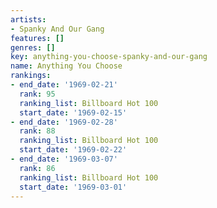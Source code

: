 ```yaml
---
artists:
- Spanky And Our Gang
features: []
genres: []
key: anything-you-choose-spanky-and-our-gang
name: Anything You Choose
rankings:
- end_date: '1969-02-21'
  rank: 95
  ranking_list: Billboard Hot 100
  start_date: '1969-02-15'
- end_date: '1969-02-28'
  rank: 88
  ranking_list: Billboard Hot 100
  start_date: '1969-02-22'
- end_date: '1969-03-07'
  rank: 86
  ranking_list: Billboard Hot 100
  start_date: '1969-03-01'
---
```


